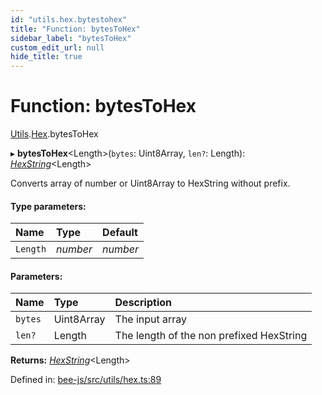```yaml
---
id: "utils.hex.bytestohex"
title: "Function: bytesToHex"
sidebar_label: "bytesToHex"
custom_edit_url: null
hide_title: true
---
```


# Function: bytesToHex

[Utils](../modules/utils.md).[Hex](../modules/utils.hex.md).bytesToHex

▸ **bytesToHex**<Length\>(`bytes`: Uint8Array, `len?`: Length): [*HexString*](../types/utils.hex.hexstring.md)<Length\>

Converts array of number or Uint8Array to HexString without prefix.

#### Type parameters:

Name | Type | Default |
:------ | :------ | :------ |
`Length` | *number* | *number* |

#### Parameters:

Name | Type | Description |
:------ | :------ | :------ |
`bytes` | Uint8Array | The input array   |
`len?` | Length | The length of the non prefixed HexString    |

**Returns:** [*HexString*](../types/utils.hex.hexstring.md)<Length\>

Defined in: [bee-js/src/utils/hex.ts:89](https://github.com/ethersphere/bee-js/blob/7260ee1/src/utils/hex.ts#L89)
